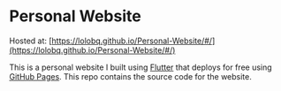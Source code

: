 # Personal Website
Hosted at: [https://lolobq.github.io/Personal-Website/#/](https://lolobq.github.io/Personal-Website/#/)

This is a personal website I built using [Flutter](https://flutter.dev/) that deploys for free using [GitHub Pages](https://pages.github.com/). This repo contains the source code for the website.

## 


